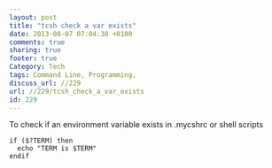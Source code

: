 ```yaml
---
layout: post
title: "tcsh check a var exists"
date: 2013-08-07 07:04:38 +0100 
comments: true
sharing: true
footer: true
Category: Tech
tags: Command Line, Programming,
discuss_url: //229
url: //229/tcsh_check_a_var_exists
id: 229
---
```

To check if an environment variable exists in .mycshrc or shell scripts

    if ($?TERM) then
      echo "TERM is $TERM" 
    endif
